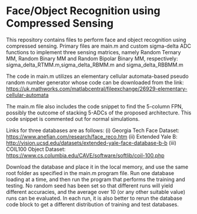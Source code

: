 # Face/Object Recognition using Compressed Sensing
This repository contains files to perform face and object recognition using compressed sensing.
Primary files are main.m and custom sigma-delta ADC functions to implement three sensing matrices, namely Random Ternary MM, Random Binary MM and Random Bipolar Binary MM, respectively: sigma_delta_RTMM.m,sigma_delta_RBMM.m and sigma_delta_RBBMM.m

The code in main.m utilizes an elementary cellular automata-based pseudo random number generator whose code can be downloaded from the link: https://uk.mathworks.com/matlabcentral/fileexchange/26929-elementary-cellular-automata

The main.m file also includes the code snippet to find the 5-column FPN, possibly the outcome of stacking 5-ADCs of the proposed architecture. This code snippet is commented out for normal simulations.

Links for three databases are as follows:
(i) Georgia Tech Face Dataset: https://www.anefian.com/research/face_reco.htm
(ii) Extended Yale B: http://vision.ucsd.edu/datasets/extended-yale-face-database-b-b
(iii) COIL100 Object Dataset: https://www.cs.columbia.edu/CAVE/software/softlib/coil-100.php

Download the database and place it in the local memory, and use the same root folder as specified in the main.m program file.
Run one database loading at a time, and then run the program that performs the training and testing. No random seed has been set so that different runs will yield different accuracies, and the average over 10 (or any other suitable value) runs can be evaluated. In each run, it is also better to rerun the database code block to get a different distribution of training and test databases.

